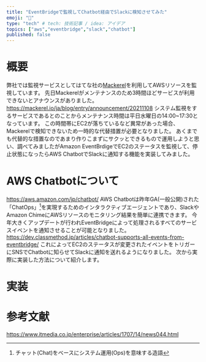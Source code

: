 ```yaml
---
title: "EventBridgeで監視してChatbot経由でSlackに検知させてみた"
emoji: "🐁"
type: "tech" # tech: 技術記事 / idea: アイデア
topics: ["aws","eventbridge","slack","chatbot"]
published: false
---
```


# 概要
弊社では監視サービスとしてはてな社の[Mackerel](https://ja.mackerel.io/)を利用してAWSリソースを監視しています。
先日Mackerelがメンテナンスのため3時間ほどサービスが利用できないとアナウンスがありました。
https://mackerel.io/ja/blog/entry/announcement/20211108
システム監視をするサービスであるとのことからメンテナンス時間は平日水曜日の14:00~17:30となっています。
この時間帯にEC2が落ちているなど異常があった場合、Mackerelで検知できないため一時的な代替措置が必要となりました。
あくまでも代替的な措置なのであまり作りこまずにサクッとできるもので運用しようと思い、調べてみましたがAmazon EventBrdigeでEC2のステータスを監視して、停止状態になったらAWS ChatbotでSlackに通知する機能を実装してみました。

# AWS Chatbotについて
https://aws.amazon.com/jp/chatbot/
AWS Chatbotは昨年GA(一般公開)された「ChatOps」[^1]を実現するためのインタラクティブエージェントであり、SlackやAmazon ChimeにAWSリソースのモニタリング結果を簡単に連携できます。
今年大きくアップデートが行われEventBridgeによって処理されるすべてのサービスイベントを通知させることが可能となりました。
https://dev.classmethod.jp/articles/chatbot-supports-all-events-from-eventbridge/
これによってEC2のステータスが変更されたイベントをトリガーにSNSでChatbotに知らせてSlackに通知を送れるようになりました。
次から実際に実装した方法について紹介します。

[^1]: チャット(Chat)をベースにシステム運用(Ops)を意味する造語

# 実装



# 参考文献
https://www.itmedia.co.jp/enterprise/articles/1707/14/news044.html